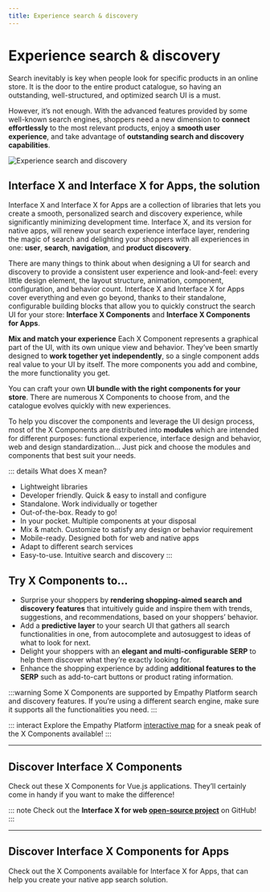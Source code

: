 ```yaml
---
title: Experience search & discovery
---
```


# Experience search & discovery

Search inevitably is key when people look for specific products in an online store. It is the door
to the entire product catalogue, so having an outstanding, well-structured, and optimized search UI
is a must.

However, it’s not enough. With the advanced features provided by some well-known search engines,
shoppers need a new dimension to **connect effortlessly** to the most relevant products, enjoy a
**smooth user experience**, and take advantage of **outstanding search and discovery capabilities**.

<img :src="$withBase('/assets/media/intro_experience_and_search.svg')" alt="Experience search and discovery">
<br/>

## Interface X and Interface X for Apps, the solution

Interface&nbsp;X and Interface&nbsp;X for Apps are a collection of libraries that lets you create a
smooth, personalized search and discovery experience, while significantly minimizing development
time. Interface&nbsp;X, and its version for native apps, will renew your search experience interface
layer, rendering the magic of search and delighting your shoppers with all experiences in one:
**user**, **search**, **navigation**, and **product discovery**.

There are many things to think about when designing a UI for search and discovery to provide a
consistent user experience and look-and-feel: every little design element, the layout structure,
animation, component, configuration, and behavior count. Interface&nbsp;X and Interface&nbsp;X for
Apps cover everything and even go beyond, thanks to their standalone, configurable building blocks
that allow you to quickly construct the search UI for your store:
**Interface&nbsp;X&nbsp;Components** and **Interface&nbsp;X&nbsp;Components for Apps**.

**Mix and match your experience** Each X&nbsp;Component represents a graphical part of the UI, with
its own unique view and behavior. They’ve been smartly designed to **work together yet
independently**, so a single component adds real value to your UI by itself. The more components you
add and combine, the more functionality you get.

You can craft your own **UI bundle with the right components for your store**. There are numerous
X&nbsp;Components to choose from, and the catalogue evolves quickly with new experiences.

To help you discover the components and leverage the UI design process, most of the
X&nbsp;Components are distributed into **modules** which are intended for different purposes:
functional experience, interface design and behavior, web and design standardization… Just pick and
choose the modules and components that best suit your needs.

::: details What does X mean?

- Lightweight libraries
- Developer friendly. Quick & easy to install and configure
- Standalone. Work individually or together
- Out-of-the-box. Ready to go!
- In your pocket. Multiple components at your disposal
- Mix & match. Customize to satisfy any design or behavior requirement
- Mobile-ready. Designed both for web and native apps
- Adapt to different search services
- Easy-to-use. Intuitive search and discovery :::

## Try X Components to…

- Surprise your shoppers by **rendering shopping-aimed search and discovery features** that
  intuitively guide and inspire them with trends, suggestions, and recommendations, based on your
  shoppers’ behavior.
- Add a **predictive layer** to your search UI that gathers all search functionalities in one, from
  autocomplete and autosuggest to ideas of what to look for next.
- Delight your shoppers with an **elegant and multi-configurable SERP** to help them discover what
  they’re exactly looking for.
- Enhance the shopping experience by adding **additional features to the SERP** such as add-to-cart
  buttons or product rating information.

:::warning Some X&nbsp;Components are supported by Empathy Platform search and discovery features.
If you’re using a different search engine, make sure it supports all the functionalities you need.
:::

::: interact Explore the Empathy Platform
[interactive map](/explore-empathy-platform/diagram/interface/) for a sneak peak of the
X&nbsp;Components available! :::

---

## Discover Interface X Components

Check out these X&nbsp;Components for Vue.js applications. They’ll certainly come in handy if you
want to make the difference!

<CardCarousel :cards="[
    'x_popular_searches',
    'x_history_queries',
    'x_id_results',
    'x_search_box',
    'x_query_suggestions',
    'x_related_tags',
    'x_next_queries',
    'x_recommendations',
    'x_empathize',
    'x_results',
    'x_facets']"
/>

::: note Check out the **Interface X for web [open-source project](https://github.com/empathyco/x)**
on GitHub! :::

---

## Discover Interface X Components for Apps

Check out the X&nbsp;Components available for Interface&nbsp;X for Apps, that can help you create
your native app search solution.

<CardCarousel :cards="[
    'x_popular_searches',
    'x_history_queries',
    'x_id_results',
    'x_search_box',
    'x_query_suggestions',
    'x_related_tags',
    'x_next_queries',
    'x_empathize',
    'x_results',]"
/>
